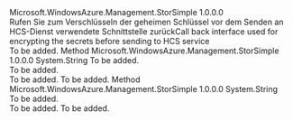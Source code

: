 <Type Name="IServiceSecretEncryptor" FullName="Microsoft.WindowsAzure.Management.StorSimple.IServiceSecretEncryptor">
  <TypeSignature Language="C#" Value="public interface IServiceSecretEncryptor" />
  <TypeSignature Language="ILAsm" Value=".class public interface auto ansi abstract IServiceSecretEncryptor" />
  <TypeSignature Language="DocId" Value="T:Microsoft.WindowsAzure.Management.StorSimple.IServiceSecretEncryptor" />
  <TypeSignature Language="VB.NET" Value="Public Interface IServiceSecretEncryptor" />
  <TypeSignature Language="F#" Value="type IServiceSecretEncryptor = interface" />
  <AssemblyInfo>
    <AssemblyName>Microsoft.WindowsAzure.Management.StorSimple</AssemblyName>
    <AssemblyVersion>1.0.0.0</AssemblyVersion>
  </AssemblyInfo>
  <Interfaces />
  <Docs>
    <summary>
            <span data-ttu-id="57243-101">Rufen Sie zum Verschlüsseln der geheimen Schlüssel vor dem Senden an HCS-Dienst verwendete Schnittstelle zurück</span><span class="sxs-lookup"><span data-stu-id="57243-101">Call back interface used for encrypting the secrets before sending to HCS service</span></span>
            </summary>
    <remarks>To be added.</remarks>
  </Docs>
  <Members>
    <Member MemberName="EncryptSecret">
      <MemberSignature Language="C#" Value="public string EncryptSecret (string secretToBeEncrypted);" />
      <MemberSignature Language="ILAsm" Value=".method public hidebysig newslot virtual instance string EncryptSecret(string secretToBeEncrypted) cil managed" />
      <MemberSignature Language="DocId" Value="M:Microsoft.WindowsAzure.Management.StorSimple.IServiceSecretEncryptor.EncryptSecret(System.String)" />
      <MemberSignature Language="VB.NET" Value="Public Function EncryptSecret (secretToBeEncrypted As String) As String" />
      <MemberSignature Language="F#" Value="abstract member EncryptSecret : string -&gt; string" Usage="iServiceSecretEncryptor.EncryptSecret secretToBeEncrypted" />
      <MemberType>Method</MemberType>
      <AssemblyInfo>
        <AssemblyName>Microsoft.WindowsAzure.Management.StorSimple</AssemblyName>
        <AssemblyVersion>1.0.0.0</AssemblyVersion>
      </AssemblyInfo>
      <ReturnValue>
        <ReturnType>System.String</ReturnType>
      </ReturnValue>
      <Parameters>
        <Parameter Name="secretToBeEncrypted" Type="System.String" />
      </Parameters>
      <Docs>
        <param name="secretToBeEncrypted">To be added.</param>
        <summary>To be added.</summary>
        <returns>To be added.</returns>
        <remarks>To be added.</remarks>
      </Docs>
    </Member>
    <Member MemberName="GetSecretsEncryptionThumbprint">
      <MemberSignature Language="C#" Value="public string GetSecretsEncryptionThumbprint ();" />
      <MemberSignature Language="ILAsm" Value=".method public hidebysig newslot virtual instance string GetSecretsEncryptionThumbprint() cil managed" />
      <MemberSignature Language="DocId" Value="M:Microsoft.WindowsAzure.Management.StorSimple.IServiceSecretEncryptor.GetSecretsEncryptionThumbprint" />
      <MemberSignature Language="VB.NET" Value="Public Function GetSecretsEncryptionThumbprint () As String" />
      <MemberSignature Language="F#" Value="abstract member GetSecretsEncryptionThumbprint : unit -&gt; string" Usage="iServiceSecretEncryptor.GetSecretsEncryptionThumbprint " />
      <MemberType>Method</MemberType>
      <AssemblyInfo>
        <AssemblyName>Microsoft.WindowsAzure.Management.StorSimple</AssemblyName>
        <AssemblyVersion>1.0.0.0</AssemblyVersion>
      </AssemblyInfo>
      <ReturnValue>
        <ReturnType>System.String</ReturnType>
      </ReturnValue>
      <Parameters />
      <Docs>
        <summary>To be added.</summary>
        <returns>To be added.</returns>
        <remarks>To be added.</remarks>
      </Docs>
    </Member>
  </Members>
</Type>